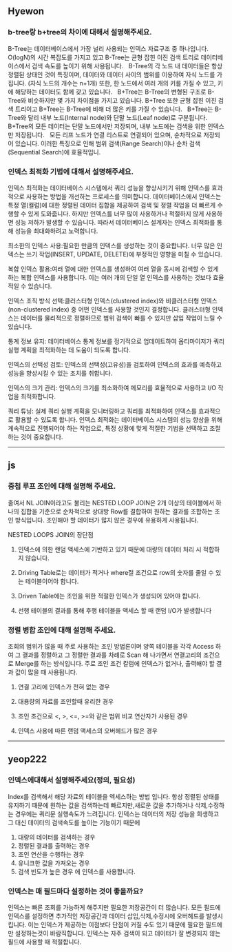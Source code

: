 ## Hyewon

### b-tree랑 b+tree의 차이에 대해서 설명해주세요.

B-Tree는 데이터베이스에서 가장 널리 사용되는 인덱스 자료구조 중 하나입니다. O(logN)의 시간 복잡도를 가지고 있고 B-Tree는 균형 잡힌 이진 검색 트리로 데이터베이스에서 검색 속도를 높이기 위해 사용됩니다.
 
B-Tree의 각 노드 내 데이터들은 항상 정렬된 상태인 것이 특징이며, 데이터와 데이터 사이의 범위를 이용하여 자식 노드를 가집니다. (자식 노드의 개수는 n+1개)
또한, 한 노드에서 여러 개의 키를 가질 수 있고, 키에 해당하는 데이터도 함께 갖고 있습니다.
 
B+Tree는 B-Tree의 변형된 구조로 B-Tree와 비슷하지만 몇 가지 차이점을 가지고 있습니다. B+Tree 또한 균형 잡힌 이진 검색 트리이고 B+Tree는 B-Tree에 비해 더 많은 키를 가질 수 있습니다.
 
B+Tree는 B-Tree와 달리 내부 노드(Internal node)와 단말 노드(Leaf node)로 구분됩니다. B+Tree의 모든 데이터는 단말 노드에서만 저장되며, 내부 노드에는 검색을 위한 인덱스만 저장됩니다.
 
모든 리프 노드가 연결 리스트로 연결되어 있으며, 순차적으로 저장되어 있습니다. 이러한 특징으로 인해 범위 검색(Range Search)이나 순차 검색(Sequential Search)에 효율적입니.




### 인덱스 최적화 기법에 대해서 설명해주세요.

인덱스 최적화는 데이터베이스 시스템에서 쿼리 성능을 향상시키기 위해 인덱스를 효과적으로 사용하는 방법을 개선하는 프로세스를 의미합니다. 데이터베이스에서 인덱스는 특정 열(컬럼)에 대한 정렬된 데이터 집합을 제공하여 검색 및 정렬 작업을 더 빠르게 수행할 수 있게 도와줍니다. 하지만 인덱스를 너무 많이 사용하거나 적절하지 않게 사용하면 성능 저하가 발생할 수 있습니다. 따라서 데이터베이스 설계자는 인덱스 최적화를 통해 성능을 최대화하려고 노력합니다.


최소한의 인덱스 사용:필요한 만큼의 인덱스를 생성하는 것이 중요합니다. 너무 많은 인덱스는 쓰기 작업(INSERT, UPDATE, DELETE)에 부정적인 영향을 미칠 수 있습니다.

복합 인덱스 활용:여러 열에 대한 인덱스를 생성하여 여러 열을 동시에 검색할 수 있게 하는 복합 인덱스를 사용합니다. 이는 여러 개의 단일 열 인덱스를 사용하는 것보다 효율적일 수 있습니다.

인덱스 조직 방식 선택:클러스터형 인덱스(clustered index)와 비클러스터형 인덱스(non-clustered index) 중 어떤 인덱스를 사용할 것인지 결정합니다. 클러스터형 인덱스는 데이터를 물리적으로 정렬하므로 범위 검색이 빠를 수 있지만 삽입 작업이 느릴 수 있습니다.

통계 정보 유지: 데이터베이스 통계 정보를 정기적으로 업데이트하여 옵티마이저가 쿼리 실행 계획을 최적화하는 데 도움이 되도록 합니다.

인덱스의 선택성 검토: 인덱스의 선택성(고유성)을 검토하여 인덱스의 효과를 예측하고 성능을 향상시킬 수 있는 조치를 취합니다.

인덱스의 크기 관리: 인덱스의 크기를 최소화하여 메모리를 효율적으로 사용하고 I/O 작업을 최적화합니다.

쿼리 튜닝: 실제 쿼리 실행 계획을 모니터링하고 쿼리를 최적화하여 인덱스를 효과적으로 활용할 수 있도록 합니다. 인덱스 최적화는 데이터베이스 시스템의 성능 향상을 위해 계속적으로 진행되어야 하는 작업으로, 특정 상황에 맞게 적절한 기법을 선택하고 조절하는 것이 중요합니다.

---

## js

### 중첩 루프 조인에 대해 설명해 주세요.

줄여서 NL JOIN이라고도 불리는 NESTED LOOP JOIN은 2개 이상의 테이블에서 하나의 집합을 기준으로 순차적으로 상대방 Row를 결합하여 원하는 결과를 조합하는 조인 방식입니다. 조인해야 할 데이터가 많지 않은 경우에 유용하게 사용됩니다.

NESTED LOOPS JOIN의 장단점
1. 인덱스에 의한 랜덤 액세스에 기반하고 있기 때문에 대량의 데이터 처리 시 적합하지 않습니다.

2. Driving Table로는 데이터가 적거나 where절 조건으로 row의 숫자를 줄일 수 있는 테이블이어야 합니다.

3. Driven Table에는 조인을 위한 적절한 인덱스가 생성되어 있어야 합니다.

4. 선행 테이블의 결과를 통해 후행 테이블을 액세스 할 때 랜덤 I/O가 발생합니다

### 정렬 병합 조인에 대해 설명해 주세요.

조회의 범위가 많을 때 주로 사용하는 조인 방법론이며 양쪽 테이블을 각각 Access 하여 그 결과를 정렬하고 그 정렬한 결과를 차례로 Scan 해 나가면서 연결고리의 조건으로 Merge를 하는 방식입니다. 주로 조인 조건 칼럼에 인덱스가 없거나, 출력해야 할 결과 값이 많을 때 사용됩니다. 

1. 연결 고리에 인덱스가 전혀 없는 경우

2. 대용량의 자료를 조인할때 유리한 경우

3. 조인 조건으로 <, >, <=, >=와 같은 범위 비교 연산자가 사용된 경우

4. 인덱스 사용에 따른 랜덤 액세스의 오버헤드가 많은 경우

---

## yeop222

### 인덱스에대해서 설명해주세요(정의, 필요성)

Index를 검색해서 해당 자료의 테이블을 엑세스하는 방법 입니다.
항상 정렬된 상태를 유지하기 때문에 원하는 값을 검색하는데 빠르지만,새로운 값을 추가하거나 삭제,수정하는 경우에는 쿼리문 실행속도가 느려집니다.
인덱스는 데이터의 저장 성능을 희생하고 그 대신 데이터의 검색속도를 높이는 기능이기 때문에 
1. 대량의 데이터를 검색하는 경우
2. 정렬된 결과를 출력하는 경우
3. 조인 연산을 수행하는 경우
4. 유니크한 값을 가져오는 경우
5. 검색 빈도가 높은 경우
에 인덱스를 사용합니다.



### 인덱스는 매 필드마다 설정하는 것이 좋을까요?

인덱스는 빠른 조회를 가능하게 해주지만 필요한 저장공간이 더 많습니다. 모든 필드에 인덱스를 설정하면 추가적인 저장공간과 데이터 삽입,삭제,수정시에 오버헤드를 발생시킵니다. 이는 인덱스가 제공하는 이점보다 단점이 커질 수도 있기 때문에 필요한 필드에만 설정하는것이 바람직합니다. 인덱스는 자주 검색이 되고 데이터가 잘 변경되지 않는 필드에 사용할 때 적절합니다.
